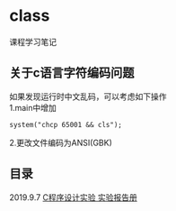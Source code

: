 # class
课程学习笔记

## 关于c语言字符编码问题

如果发现运行时中文乱码，可以考虑如下操作  
1.main中增加  
```
system("chcp 65001 && cls");
```

2.更改文件编码为ANSI(GBK)  

## 目录

2019.9.7 [C程序设计实验 实验报告册](/c/cExper/index.md)  
